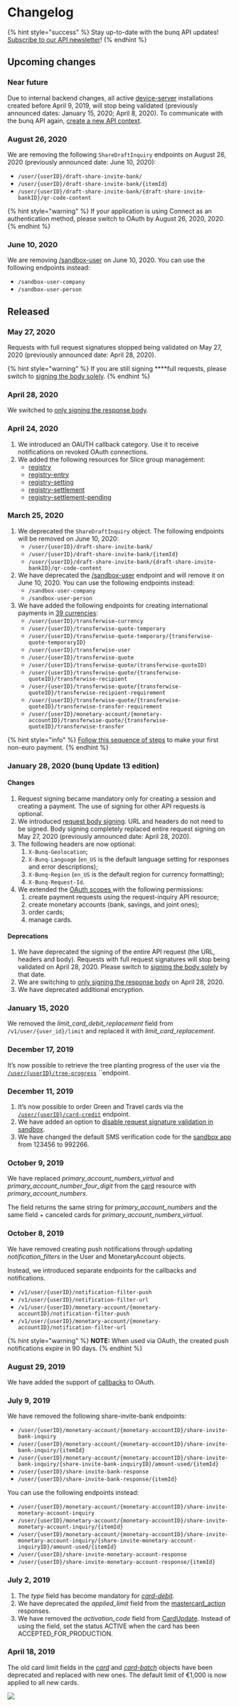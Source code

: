 # Changelog

{% hint style="success" %}
Stay up-to-date with the bunq API updates! [Subscribe to our API newsletter](https://bunq.us8.list-manage.com/subscribe?u=c00d0d6daea4e1cf7c863d52e&id=b08680cdc7)!
{% endhint %}

## Upcoming changes

### Near future

Due to internal backend changes, all active [device-server](https://doc.bunq.com/#/device-server/Create_DeviceServer) installations created before April 9, 2019, will stop being validated \(previously announced dates: January 15, 2020; April 8, 2020\). To communicate with the bunq API again, [create a new API context](https://beta.doc.bunq.com/basics/authentication#creating-api-context).

### August 26, 2020

We are removing the following `ShareDraftInquiry` endpoints on August 26, 2020 \(previously announced date: June 10, 2020\):

* `/user/{userID}/draft-share-invite-bank/`
* `/user/{userID}/draft-share-invite-bank/{itemId}`
* `/user/{userID}/draft-share-invite-bank/{draft-share-invite-bankID}/qr-code-content`

{% hint style="warning" %}
If your application is using Connect as an authentication method, please switch to OAuth by August 26, 2020, 2020.
{% endhint %}

### June 10, 2020

We are removing [/sandbox-user](https://doc.bunq.com/#/sandbox-user/Create_SandboxUser) on June 10, 2020. You can use the following endpoints instead:

* `/sandbox-user-company`
* `/sandbox-user-person`

## Released

### May 27, 2020

Requests with full request signatures stopped being validated on May 27, 2020 \(previously announced date: April 28, 2020\). 

{% hint style="warning" %}
If you are still signing ****full requests, please switch to [signing the body solely](https://beta.doc.bunq.com/basics/authentication/signing).
{% endhint %}

### April 28, 2020

We switched to [only signing the response body](https://beta.doc.bunq.com/basics/authentication/signing#response-verifying-example). 

### April 24, 2020

1. We introduced an OAUTH callback category. Use it to receive notifications on revoked OAuth connections.
2. We added the following resources for Slice group management:
   * [registry](https://doc.bunq.com/#/registry)
   * [registry-entry](https://doc.bunq.com/#/registry-entry)
   * [registry-setting](https://doc.bunq.com/#/registry-setting)
   * [registry-settlement](https://doc.bunq.com/#/registry-settlement)
   * [registry-settlement-pending](https://doc.bunq.com/#/registry-settlement-pending)

### March 25, 2020

1. We deprecated the `ShareDraftInquiry` object. The following endpoints will be removed on June 10, 2020:
   * `/user/{userID}/draft-share-invite-bank/`
   * `/user/{userID}/draft-share-invite-bank/{itemId}`
   * `/user/{userID}/draft-share-invite-bank/{draft-share-invite-bankID}/qr-code-content`
2. We have deprecated the [/sandbox-user](https://doc.bunq.com/#/sandbox-user/Create_SandboxUser) endpoint and will remove it on June 10, 2020. You can use the following endpoints instead:
   * `/sandbox-user-company`
   * `/sandbox-user-person`
3. We have added the following endpoints for creating international payments in [39 currencies](https://together.bunq.com/d/5185-transferwise-currencies/2):
   * `/user/{userID}/transferwise-currency`
   * `/user/{userID}/transferwise-quote-temporary`
   * `/user/{userID}/transferwise-quote-temporary/{transferwise-quote-temporaryID}`
   * `/user/{userID}/transferwise-user`
   * `/user/{userID}/transferwise-quote`
   * `/user/{userID}/transferwise-quote/(transferwise-quoteID)`
   * `/user/{userID}/transferwise-quote/{transferwise-quoteID}/transferwise-recipient`
   * `/user/{userID}/transferwise-quote/{transferwise-quoteID}/transferwise-recipient-requirement`
   * `/user/{userID}/transferwise-quote/{transferwise-quoteID}/transferwise-transfer-requirement`
   * `/user/{userID}/monetary-account/{monetary-accountID}/transferwise-quote/{transferwise-quoteID}/transferwise-transfer`

{% hint style="info" %}
[Follow this sequence of steps](https://beta.doc.bunq.com/quickstart/transferwise-payment) to make your first non-euro payment.
{% endhint %}

### January 28, 2020 \(bunq Update 13 edition\)

#### Changes

1. Request signing became mandatory only for creating a session and creating a payment. The use of signing for other API requests is optional. 
2. We introduced [request body signing](https://beta.doc.bunq.com/basics/authentication/signing). URL and headers do not need to be signed. Body signing completely replaced entire request signing on May 27, 2020 \(previously announced date: April 28, 2020\).
3. The following headers are now optional:
   1. `X-Bunq-Geolocation`;
   2. `X-Bunq-Language` \(`en_US` is the default language setting for responses and error descriptions\);
   3. `X-Bunq-Region` \(`en_US` is the default region for currency formatting\);
   4. `X-Bunq-Request-Id`.
4. We extended the [OAuth scopes ](https://beta.doc.bunq.com/basics/oauth#what-can-my-apps-do-with-oauth)with the following permissions:
   1. create payment requests using the request-inquiry API resource;
   2. create monetary accounts \(bank, savings, and joint ones\);
   3. order cards;
   4. manage cards.

#### Deprecations

1. We have deprecated the signing of the entire API request \(the URL, headers and body\). Requests with full request signatures will stop being validated on April 28, 2020. Please switch to [signing the body solely](https://beta.doc.bunq.com/basics/authentication/signing) by that date.
2. We are switching to [only signing the response body](https://beta.doc.bunq.com/basics/authentication/signing#response-verifying-example) on April 28, 2020. 
3. We have deprecated additional encryption.

### January 15, 2020

We removed the _limit\_card\_debit\_replacement_ field from `/v1/user/{user_id}/limit` and replaced it with _limit\_card\_replacement_.

### December 17, 2019

It’s now possible to retrieve the tree planting progress of the user via the [`/user/{userID}/tree-progress`](https://doc.bunq.com/#/tree-progress/List_all_TreeProgress_for_User) ``endpoint.

### December 11, 2019

1. It’s now possible to order Green and Travel cards via the [`/user/{userID}/card-credit`](https://doc.bunq.com/#/card-credit/Create_CardCredit_for_User) endpoint.
2. We have added an option to [disable request signature validation in sandbox](https://beta.doc.bunq.com/basics/sandbox#sandbox-request-signing).
3. We have changed the default SMS verification code for the [sandbox app](https://beta.doc.bunq.com/basics/sandbox/android-emulator) from 123456 to 992266.

### October 9, 2019

We have replaced _primary\_account\_numbers\_virtual_ and _primary\_account\_number\_four\_digit_ from the [card](https://doc.bunq.com/?utm_source=What%27s+new+with+the+bunq+API&utm_campaign=d65e4c4f05-API_Partners&utm_medium=email&utm_term=0_0aa6b52aaa-d65e4c4f05-#/card) resource with _primary\_account\_numbers_.  
  
The field returns the same string for _primary\_account\_numbers_ and the same field + canceled cards for _primary\_account\_numbers\_virtual_.

### October 8, 2019

We have removed creating push notifications through updating _notification\_filters_ in the User and MonetaryAccount objects.

Instead, we introduced separate endpoints for the callbacks and notifications.

* `/v1/user/{userID}/notification-filter-push`
* `/v1/user/{userID}/notification-filter-url`
* `/v1/user/{userID}/monetary-account/{monetary-accountID}/notification-filter-push`
* `/v1/user/{userID}/monetary-account/{monetary-accountID}/notification-filter-url`

{% hint style="warning" %}
**NOTE:** When used via OAuth, the created push notifications expire in 90 days.
{% endhint %}

### August 29, 2019

We have added the support of [callbacks](https://beta.doc.bunq.com/basics/callbacks) to OAuth.

### July 9, 2019

We have removed the following share-invite-bank endpoints:

* `/user/{userID}/monetary-account/{monetary-accountID}/share-invite-bank-inquiry`
* `/user/{userID}/monetary-account/{monetary-accountID}/share-invite-bank-inquiry/{itemId}`
* `/user/{userID}/monetary-account/{monetary-accountID}/share-invite-bank-inquiry/{share-invite-bank-inquiryID}/amount-used/{itemId}`
* `/user/{userID}/share-invite-bank-response`
* `/user/{userID}/share-invite-bank-response/{itemId}`

You can use the following endpoints instead:

* `/user/{userID}/monetary-account/{monetary-accountID}/share-invite-monetary-account-inquiry`
* `/user/{userID}/monetary-account/{monetary-accountID}/share-invite-monetary-account-inquiry/{itemId}`
* `/user/{userID}/monetary-account/{monetary-accountID}/share-invite-monetary-account-inquiry/{share-invite-monetary-account-inquiryID}/amount-used/{itemId}`
* `/user/{userID}/share-invite-monetary-account-response`
* `/user/{userID}/share-invite-monetary-account-response/{itemId}`

### July 2, 2019

1. The _type_ field has become mandatory for [_card-debit_](https://doc.bunq.com/#/card-debit)_._
2. We have deprecated the _applied\_limit_ field from the [mastercard\_action](https://doc.bunq.com/#/mastercard-action) responses.
3. We have removed the _activation\_code_ field from [CardUpdate](https://doc.bunq.com/#/card/Update_Card_for_User). Instead of using the field, set the status ACTIVE when the card has been ACCEPTED\_FOR\_PRODUCTION.

### April 18, 2019

The old card limit fields in the [_card_](https://doc.bunq.com/#/card) and [_card-batch_](https://doc.bunq.com/#/card-batch) objects have been deprecated and replaced with new ones. The default limit of €1,000 is now applied to all new cards.

![](../.gitbook/assets/screenshot-2019-04-10-at-12.34.11%20%282%29.png)



